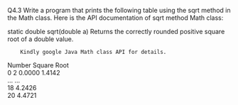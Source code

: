 Q4.3	Write a program that prints the following table using the sqrt method in the Math class. Here is the API documentation of sqrt method Math class: 
		
static double	sqrt(double a)
Returns the correctly rounded positive square root of a double value.
 
        Kindly google Java Math class API for details. 

Number	Square Root			
0
2	0.0000
1.4142			
…	…			
18	4.2426			
20	4.4721			
